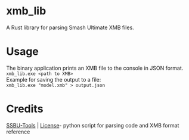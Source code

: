 # xmb_lib
A Rust library for parsing Smash Ultimate XMB files.

# Usage
The binary application prints an XMB file to the console in JSON format.  
`xmb_lib.exe <path to XMB>`  
Example for saving the output to a file:  
`xmb_lib.exe "model.xmb" > output.json`

# Credits
[SSBU-Tools](https://github.com/Sammi-Husky/SSBU-TOOLS) | [License](https://github.com/Sammi-Husky/SSBU-TOOLS/blob/master/LICENSE)- python script for parsing code and XMB format reference
